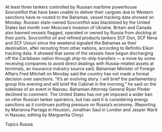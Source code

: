 At least three tankers controlled by Russian maritime powerhouse Sovcomflot that have been unable to deliver their cargoes due to Western sanctions have re-routed to the Bahamas, vessel tracking data showed on Monday.
Russian state-owned Sovcomflot was blacklisted by the United States last month over Moscow’s invasion of Ukraine. Britain and Canada also banned vessels flagged, operated or owned by Russia from docking at their ports.
Sovcomflot oil and refined products tankers SCF Don, SCF Neva and SCF Ussuri since the weekend signaled the Bahamas as their destination, after rerouting from other nations, according to Refinitiv Eikon tracking data.
It showed that some of the vessels have begun discharging off the Caribbean nation through ship-to-ship transfers — a move by some receiving companies to avoid direct dealings with Russia-related assets at terminals, an insurance industry source said.
Bahamian Minister of Foreign Affairs Fred Mitchell on Monday said the country has not made a formal decision over sanctions.
“It’s an evolving story. I will brief the parliamentary group this evening and will brief the Cabinet in the morning,” he said on the sidelines of an event in Nassau.
Bahamian Attorney General Ryan Pinder declined to comment.
The United States has not yet imposed a wider ban on other Russian tanker operators, but has said it is considering energy sanctions as it continues putting pressure on Russia’s economy.
(Reporting by Marianna Parraga in Houston, Jonathan Saul in London and Jasper Ward in Nassau; editing by Marguerita Choy)

Topics
Russia
